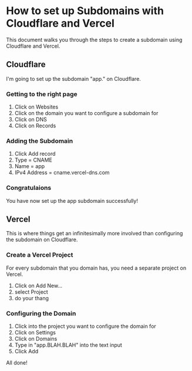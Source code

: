 # How to set up Subdomains with Cloudflare and Vercel

This document walks you through the steps to create a subdomain using Cloudflare and Vercel.

## Cloudflare

I'm going to set up the subdomain "app." on Cloudflare.

### Getting to the right page

1. Click on Websites
2. Click on the domain you want to configure a subdomain for
3. Click on DNS
4. Click on Records

### Adding the Subdomain

1. Click Add record
2. Type = CNAME
3. Name = app
4. IPv4 Address = cname.vercel-dns.com

### Congratulaions

You have now set up the app subdomain successfully!

## Vercel

This is where things get an infinitesimally more involved than configuring the subdomain on Cloudflare.

### Create a Vercel Project

For every subdomain that you domain has, you need a separate project on Vercel.

1. Click on Add New...
2. select Project
3. do your thang

### Configuring the Domain

1. Click into the project you want to configure the domain for
2. Click on Settings
3. Click on Domains
4. Type in "app.BLAH.BLAH" into the text input
5. Click Add

All done!